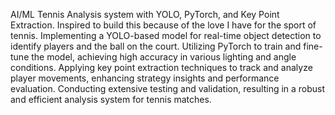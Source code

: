 AI/ML Tennis Analysis system with YOLO, PyTorch, and Key Point Extraction.
Inspired to build this because of the love I have for the sport of tennis.
Implementing a YOLO-based model for real-time object detection to identify players and the ball on the court.
Utilizing PyTorch to train and fine-tune the model, achieving high accuracy in various lighting and angle conditions.
Applying key point extraction techniques to track and analyze player movements, enhancing strategy insights and performance evaluation.
Conducting extensive testing and validation, resulting in a robust and efficient analysis system for tennis matches.